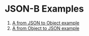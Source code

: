 # JSON-B Examples

1. [A from JSON to Object example](fromJsonToObject/README.md)
2. [A from Object to JSON example](fromObjectToJson/README.md)
